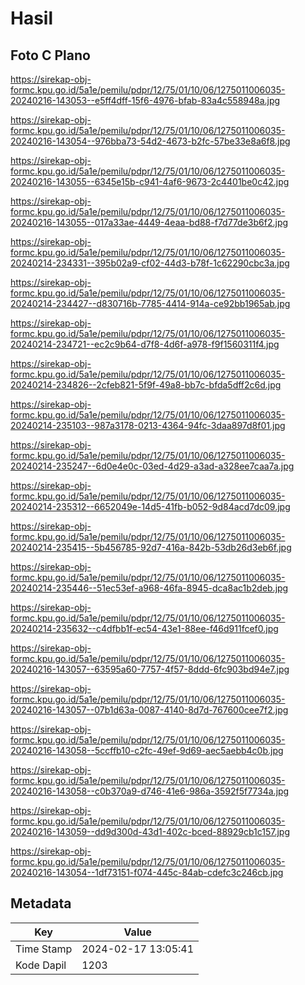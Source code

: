 # Hasil

## Foto C Plano

https://sirekap-obj-formc.kpu.go.id/5a1e/pemilu/pdpr/12/75/01/10/06/1275011006035-20240216-143053--e5ff4dff-15f6-4976-bfab-83a4c558948a.jpg

https://sirekap-obj-formc.kpu.go.id/5a1e/pemilu/pdpr/12/75/01/10/06/1275011006035-20240216-143054--976bba73-54d2-4673-b2fc-57be33e8a6f8.jpg

https://sirekap-obj-formc.kpu.go.id/5a1e/pemilu/pdpr/12/75/01/10/06/1275011006035-20240216-143055--6345e15b-c941-4af6-9673-2c4401be0c42.jpg

https://sirekap-obj-formc.kpu.go.id/5a1e/pemilu/pdpr/12/75/01/10/06/1275011006035-20240216-143055--017a33ae-4449-4eaa-bd88-f7d77de3b6f2.jpg

https://sirekap-obj-formc.kpu.go.id/5a1e/pemilu/pdpr/12/75/01/10/06/1275011006035-20240214-234331--395b02a9-cf02-44d3-b78f-1c62290cbc3a.jpg

https://sirekap-obj-formc.kpu.go.id/5a1e/pemilu/pdpr/12/75/01/10/06/1275011006035-20240214-234427--d830716b-7785-4414-914a-ce92bb1965ab.jpg

https://sirekap-obj-formc.kpu.go.id/5a1e/pemilu/pdpr/12/75/01/10/06/1275011006035-20240214-234721--ec2c9b64-d7f8-4d6f-a978-f9f1560311f4.jpg

https://sirekap-obj-formc.kpu.go.id/5a1e/pemilu/pdpr/12/75/01/10/06/1275011006035-20240214-234826--2cfeb821-5f9f-49a8-bb7c-bfda5dff2c6d.jpg

https://sirekap-obj-formc.kpu.go.id/5a1e/pemilu/pdpr/12/75/01/10/06/1275011006035-20240214-235103--987a3178-0213-4364-94fc-3daa897d8f01.jpg

https://sirekap-obj-formc.kpu.go.id/5a1e/pemilu/pdpr/12/75/01/10/06/1275011006035-20240214-235247--6d0e4e0c-03ed-4d29-a3ad-a328ee7caa7a.jpg

https://sirekap-obj-formc.kpu.go.id/5a1e/pemilu/pdpr/12/75/01/10/06/1275011006035-20240214-235312--6652049e-14d5-41fb-b052-9d84acd7dc09.jpg

https://sirekap-obj-formc.kpu.go.id/5a1e/pemilu/pdpr/12/75/01/10/06/1275011006035-20240214-235415--5b456785-92d7-416a-842b-53db26d3eb6f.jpg

https://sirekap-obj-formc.kpu.go.id/5a1e/pemilu/pdpr/12/75/01/10/06/1275011006035-20240214-235446--51ec53ef-a968-46fa-8945-dca8ac1b2deb.jpg

https://sirekap-obj-formc.kpu.go.id/5a1e/pemilu/pdpr/12/75/01/10/06/1275011006035-20240214-235632--c4dfbb1f-ec54-43e1-88ee-f46d911fcef0.jpg

https://sirekap-obj-formc.kpu.go.id/5a1e/pemilu/pdpr/12/75/01/10/06/1275011006035-20240216-143057--63595a60-7757-4f57-8ddd-6fc903bd94e7.jpg

https://sirekap-obj-formc.kpu.go.id/5a1e/pemilu/pdpr/12/75/01/10/06/1275011006035-20240216-143057--07b1d63a-0087-4140-8d7d-767600cee7f2.jpg

https://sirekap-obj-formc.kpu.go.id/5a1e/pemilu/pdpr/12/75/01/10/06/1275011006035-20240216-143058--5ccffb10-c2fc-49ef-9d69-aec5aebb4c0b.jpg

https://sirekap-obj-formc.kpu.go.id/5a1e/pemilu/pdpr/12/75/01/10/06/1275011006035-20240216-143058--c0b370a9-d746-41e6-986a-3592f5f7734a.jpg

https://sirekap-obj-formc.kpu.go.id/5a1e/pemilu/pdpr/12/75/01/10/06/1275011006035-20240216-143059--dd9d300d-43d1-402c-bced-88929cb1c157.jpg

https://sirekap-obj-formc.kpu.go.id/5a1e/pemilu/pdpr/12/75/01/10/06/1275011006035-20240216-143054--1df73151-f074-445c-84ab-cdefc3c246cb.jpg


## Metadata

| Key        | Value               |
| ---------- | ------------------- |
| Time Stamp | 2024-02-17 13:05:41 |
| Kode Dapil | 1203                |



